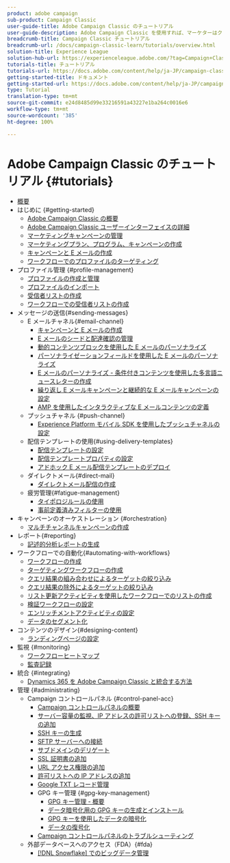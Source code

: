 ```yaml
---
product: adobe campaign
sub-product: Campaign Classic
user-guide-title: Adobe Campaign Classic のチュートリアル
user-guide-description: Adobe Campaign Classic を使用すれば、マーケターはクロスチャネルの顧客エクスペリエンスを設計し、視覚的なキャンペーン編成、リアルタイムのインタラクション管理、クロスチャネルの実行のための環境を提供できます。
breadcrumb-title: Campaign Classic チュートリアル
breadcrumb-url: /docs/campaign-classic-learn/tutorials/overview.html
solution-title: Experience League
solution-hub-url: https://experienceleague.adobe.com/?tag=Campaign+Classic#recommended/solutions/campaign
tutorials-title: チュートリアル
tutorials-url: https://docs.adobe.com/content/help/ja-JP/campaign-classic-learn/tutorials/overview.html
getting-started-title: ドキュメント
getting-started-url: https://docs.adobe.com/content/help/ja-JP/campaign-classic/using/getting-started/starting-with-adobe-campaign/about-adobe-campaign-classic.html
type: Tutorial
translation-type: tm+mt
source-git-commit: e24d8485d99e33216591a43227e1ba264c0016e6
workflow-type: tm+mt
source-wordcount: '385'
ht-degree: 100%

---
```



# Adobe Campaign Classic のチュートリアル {#tutorials}

+ [概要](/help/overview.md)
+ はじめに {#getting-started}
   + [Adobe Campaign Classic の概要](/help/getting-started/introduction-to-adobe-campaign-classic.md)
   + [Adobe Campaign Classic ユーザーインターフェイスの詳細](/help/getting-started/exploring-the-adobe-campaign-classic-user-interface.md)
   + [マーケティングキャンペーンの管理](/help/getting-started/managing-marketing-campaigns.md)
   + [マーケティングプラン、プログラム、キャンペーンの作成](/help/getting-started/creating-a-marketing-plan-programs-and-campaigns.md)
   + [キャンペーンと E メールの作成](https://docs.adobe.com/content/help/ja-JP/campaign-classic-learn/tutorials/getting-started/creating-a-campaign-and-an-email.html)
   + [ワークフローでのプロファイルのターゲティング](/help/getting-started/targeting-profiles-in-a-workflow.md)
+ プロファイル管理 {#profile-management}
   + [プロファイルの作成と管理](/help/profile-management/create-and-manage-profiles.md)
   + [プロファイルのインポート](/help/data-management/importing-profiles.md)
   + [受信者リストの作成](/help/profile-management/creating-a-list-of-recipients.md)
   + [ワークフローでの受信者リストの作成](/help/profile-management/creating-a-list-of-recipients-with-a-workflow.md)
+ メッセージの送信{#sending-messages}
   + E メールチャネル{#email-channel}
      + [キャンペーンと E メールの作成](/help/getting-started/creating-a-campaign-and-an-email.md)
      + [E メールのシードと配達確認の管理](/help/sending-messages/managing-seed-and-proofs.md)
      + [動的コンテンツブロックを使用した E メールのパーソナライズ](/help/sending-messages/email-channel/personalization-with-dynamic-content-blocks.md)
      + [パーソナライゼーションフィールドを使用した E メールのパーソナライズ](/help/sending-messages/email-channel/personalizing-emails-using-personalization-fields.md)
      + [E メールのパーソナライズ - 条件付きコンテンツを使用した多言語ニュースレターの作成](/help/sending-messages/email-channel/personalizing-emails-create-a-multi-lingual-newsletter-using-conditional-content.md)
      + [繰り返し E メールキャンペーンと継続的な E メールキャンペーンの設定](/help/sending-messages/recurring-deliveries.md)
      + [AMP を使用したインタラクティブな E メールコンテンツの定義](/help/sending-messages/email-channel/defining-interactive-email-content-with-amp.md)
   + プッシュチャネル {#push-channel}
      + [Experience Platform モバイル SDK を使用したプッシュチャネルの設定](/help/sending-messages/mobile-channel/configure-push-using-aep-mobile-sdk.md)
   + 配信テンプレートの使用{#using-delivery-templates}
      + [配信テンプレートの設定](/help/sending-messages/using-delivery-templates/configuring-a-delivery-template.md)
      + [配信テンプレートプロパティの設定](/help/sending-messages/using-delivery-templates/setting-delivery-template-properties.md)
      + [アドホック E メール配信テンプレートのデプロイ](/help/sending-messages/using-delivery-templates/deploying-ad-hoc-email-delivery-template.md)
   + ダイレクトメール{#direct-mail}
      + [ダイレクトメール配信の作成](/help/sending-messages/direct-mail/creating-direct-mail-deliveries.md)
   + 疲労管理{#fatigue-management}
      + [タイポロジルールの使用](/help/sending-messages/fatigue-management/typology-rules-for-fatigue-management.md)
      + [事前定義済みフィルターの使用](/help/sending-messages/fatigue-management/fatigue-management-using-filters.md)
+ キャンペーンのオーケストレーション {#orchestration}
   + [マルチチャンネルキャンペーンの作成](/help/orchestrating-campaigns/multi-channel-campaigns.md)
+ レポート{#reporting}
   + [記述的分析レポートの生成](/help/reporting/generating-a-descriptive-analysis-report.md)
+ ワークフローでの自動化{#automating-with-workflows}
   + [ワークフローの作成](/help/automating-with-workflows/creating-a-workflow.md)
   + [ターゲティングワークフローの作成](/help/automating-with-workflows/creating-a-targeting-workflow.md)
   + [クエリ結果の組み合わせによるターゲットの絞り込み](/help/automating-with-workflows/refining-targets-by-combining-query-results.md)
   + [クエリ結果の除外によるターゲットの絞り込み](/help/automating-with-workflows/refining-targets-by-excluding-query-results.md)
   + [リスト更新アクティビティを使用したワークフローでのリストの作成](/help/automating-with-workflows/using-the-update-list-activity.md)
   + [検証ワークフローの設定](/help/automating-with-workflows/validation-flow-configuration.md)
   + [エンリッチメントアクティビティの設定](/help/automating-with-workflows/enrichment-activity.md)
   + [データのセグメント化](/help/data-management/data-segmentation.md)
+ コンテンツのデザイン{#designing-content}
   + [ランディングページの設定](/help/designing-content/configure-landingpages.md)
+ 監視 {#monitoring}
   + [ワークフローヒートマップ](/help/monitoring-campaign-classic/workflow-heatmap.md)
   + [監査記録](/help/monitoring-campaign-classic/audit-trail.md)
+ 統合 {#integrating}
   + [Dynamics 365 を Adobe Campaign Classic と統合する方法](/help/integrations/dynamics365-integration.md)
+ 管理 {#administrating}
   + Campaign コントロールパネル {#control-panel-acc}
      + [Campaign コントロールパネルの概要](/help/monitoring-campaign-classic/control-panel/control-panel-overview.md)
      + [サーバー容量の監視、IP アドレスの許可リストへの登録、SSH キーの追加](/help/monitoring-campaign-classic/control-panel/monitoring-server-capacity-allow-listing-adding-ssh-key.md)
      + [SSH キーの生成](/help/monitoring-campaign-classic/control-panel/generate-ssh-key.md)
      + [SFTP サーバーへの接続](/help/monitoring-campaign-classic/control-panel/connect-to-sftp-server.md)
      + [サブドメインのデリゲート](/help/monitoring-campaign-classic/control-panel/subdomain-delegation.md)
      + [SSL 証明書の追加](/help/monitoring-campaign-classic/control-panel/adding-ssl-certificates.md)
      + [URL アクセス権限の追加](/help/monitoring-campaign-classic/control-panel/adding-url-permissions.md)
      + [許可リストへの IP アドレスの追加](/help/monitoring-campaign-classic/control-panel/ip-allow-listing.md)
      + [Google TXT レコード管理](/help/monitoring-campaign-classic/control-panel/google-txt-record-management.md)
      + GPG キー管理 {#gpg-key-management}
         + [GPG キー管理 - 概要](/help/monitoring-campaign-classic/control-panel/gpg-key-management/gpg-key-management-overview.md)
         + [データ暗号化用の GPG キーの生成とインストール](/help/monitoring-campaign-classic/control-panel/gpg-key-management/generating-and-installing-gpg-keys-for-data-encryption.md)
         + [GPG キーを使用したデータの暗号化](/help/monitoring-campaign-classic/control-panel/gpg-key-management/using-a-gpg-key-to-encrypt-data.md)
         + [データの復号化](/help/monitoring-campaign-classic/control-panel/gpg-key-management/decrypting-data.md)
      + [Campaign コントロールパネルのトラブルシューティング](/help/monitoring-campaign-classic/control-panel/trouble-shooting.md)
   + 外部データベースへのアクセス（FDA）{#fda}
      + [ [!DNL Snowflake] でのビッグデータ管理](/help/administrating/snowflake/big-data-segmentation-on-snowflake.md)

